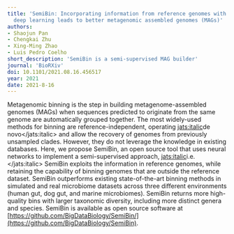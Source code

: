 ```yaml
---
title: 'SemiBin: Incorporating information from reference genomes with semi-supervised
  deep learning leads to better metagenomic assembled genomes (MAGs)'
authors:
- Shaojun Pan
- Chengkai Zhu
- Xing-Ming Zhao
- Luis Pedro Coelho
short_description: 'SemiBin is a semi-supervised MAG builder'
journal: 'BioRXiv'
doi: 10.1101/2021.08.16.456517
year: 2021
date: 2021-8-16
---
```


Metagenomic binning is the step in building metagenome-assembled genomes (MAGs)
when sequences predicted to originate from the same genome are automatically
grouped together. The most widely-used methods for binning are
reference-independent, operating <jats:italic>de novo</jats:italic> and allow
the recovery of genomes from previously unsampled clades. However, they do not
leverage the knowledge in existing databases. Here, we propose SemiBin, an open
source tool that uses neural networks to implement a semi-supervised approach,
<jats:italic>i.e.</jats:italic> SemiBin exploits the information in reference
genomes, while retaining the capability of binning genomes that are outside the
reference dataset. SemiBin outperforms existing state-of-the-art binning
methods in simulated and real microbiome datasets across three different
environments (human gut, dog gut, and marine microbiomes). SemiBin returns more
high-quality bins with larger taxonomic diversity, including more distinct
genera and species. SemiBin is available as open source software at
[https://github.com/BigDataBiology/SemiBin/](https://github.com/BigDataBiology/SemiBin).

